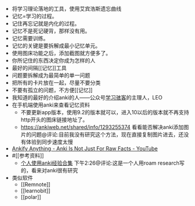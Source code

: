 - 将学习理论落地的工具，使用艾宾浩斯遗忘曲线
- 记忆=学习的过程。
- 记住再忘记就是内化的过程。
- 记忆不是死记硬背，那样没有用。
- 记忆需要训练。
- 记忆的关键是要拆解成最小记忆单元。
- 使用图床功能之后，添加截图就方便多了。
- 你所记住的东西决定你成为怎样的人
- 最好的间隔[[记忆]]工具
- 问题要拆解成为最简单的单一问题
- 把所有的卡片放在一起，尽量不要分类
- 不要有孤立的问题，不方便[[记忆]]
- 我知道的最好的介绍anki的人——公众号[学习骇客](https://mp.weixin.qq.com/mp/publictag?action=get&tag_id=7929779980957908993#wechat_redirect)的主理人，LEO
- 在手机端使用anki来查看记忆资料
    - 不要更新app版本，使用9.2的版本就可以，进入10以后的版本就不再支持http开头的图床链接地址了。
    - https://ankiweb.net/shared/info/1293255374 看看能否解决anki添加图片的问题@评论:目前我没有研究这个方法，现在直接复制图片进去，还没有体验到同步速度太慢
- [Ankify Anything - Anki Is Not Just For Raw Facts - YouTube](https://www.diigo.com/outliner/diigo_items/904019/12128769/558931919?key=34d57b46e1)
- #[[参考资料]]
    - [个人使用anki经验合集](https://roamresearch.com/#/app/hjp_study/page/ej9GS-bFZ) 下午2:26@评论:这是一个人用roam research写的，看来对anki很有研究
- 类似软件
    - [[Remnote]]
    - [[learnobit]]
    - [[polar]]
